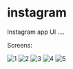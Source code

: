# instagram

Instagram app UI ....

Screens:
  
![1](https://user-images.githubusercontent.com/72813143/185807420-371df229-e0d2-4618-b277-63ccb516d411.jpg)
![2](https://user-images.githubusercontent.com/72813143/185807424-37eb1fb8-5a0a-42d4-b077-81c5c4a9255f.jpg)
![3](https://user-images.githubusercontent.com/72813143/185807425-11d5307e-eb21-4fe6-af4f-7b548ef77a0d.jpg)
![4](https://user-images.githubusercontent.com/72813143/185807427-c9943201-c3bf-4b12-a950-f613cb1e9dcc.jpg)
![5](https://user-images.githubusercontent.com/72813143/185807428-6c1f605f-c3fd-409f-864d-1c301352367d.jpg)
